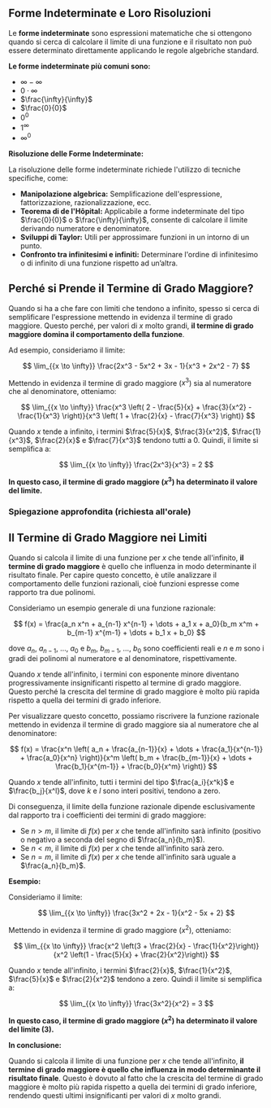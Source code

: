## Forme Indeterminate e Loro Risoluzioni

Le **forme indeterminate** sono espressioni matematiche che si ottengono quando si cerca di calcolare il limite di una funzione e il risultato non può essere determinato direttamente applicando le regole algebriche standard.

**Le forme indeterminate più comuni sono:**

- $\infty - \infty$
- $0 \cdot \infty$
- $\frac{\infty}{\infty}$
- $\frac{0}{0}$
- $0^0$
- $1^{\infty}$
- $\infty^0$

**Risoluzione delle Forme Indeterminate:**

La risoluzione delle forme indeterminate richiede l'utilizzo di tecniche specifiche, come:

- **Manipolazione algebrica:** Semplificazione dell'espressione, fattorizzazione, razionalizzazione, ecc.
- **Teorema di de l'Hôpital:** Applicabile a forme indeterminate del tipo $\frac{0}{0}$ o $\frac{\infty}{\infty}$, consente di calcolare il limite derivando numeratore e denominatore.
- **Sviluppi di Taylor:** Utili per approssimare funzioni in un intorno di un punto.
- **Confronto tra infinitesimi e infiniti:** Determinare l'ordine di infinitesimo o di infinito di una funzione rispetto ad un’altra.

## **Perché si Prende il Termine di Grado Maggiore?**

Quando si ha a che fare con limiti che tendono a infinito, spesso si cerca di semplificare l'espressione mettendo in evidenza il termine di grado maggiore. Questo perché, per valori di $x$ molto grandi, **il termine di grado maggiore domina il comportamento della funzione**.

Ad esempio, consideriamo il limite:

$$
\lim_{{x \to \infty}} \frac{2x^3 - 5x^2 + 3x - 1}{x^3 + 2x^2 - 7}
$$

Mettendo in evidenza il termine di grado maggiore ($x^3$) sia al numeratore che al denominatore, otteniamo:

$$
\lim_{{x \to \infty}} \frac{x^3 \left( 2 - \frac{5}{x} + \frac{3}{x^2} - \frac{1}{x^3} \right)}{x^3 \left( 1 + \frac{2}{x} - \frac{7}{x^3} \right)}
$$

Quando $x$ tende a infinito, i termini $\frac{5}{x}$, $\frac{3}{x^2}$, $\frac{1}{x^3}$, $\frac{2}{x}$ e $\frac{7}{x^3}$ tendono tutti a $0$. Quindi, il limite si semplifica a:

$$
\lim_{{x \to \infty}} \frac{2x^3}{x^3} = 2
$$

**In questo caso, il termine di grado maggiore ($x^3$) ha determinato il valore del limite.**

### Spiegazione approfondita (richiesta all'orale)
## Il Termine di Grado Maggiore nei Limiti

Quando si calcola il limite di una funzione per $x$ che tende all'infinito, **il termine di grado maggiore** è quello che influenza in modo determinante il risultato finale. Per capire questo concetto, è utile analizzare il comportamento delle funzioni razionali, cioè funzioni espresse come rapporto tra due polinomi.

Consideriamo un esempio generale di una funzione razionale:

$$
f(x) = \frac{a_n x^n + a_{n-1} x^{n-1} + \dots + a_1 x + a_0}{b_m x^m + b_{m-1} x^{m-1} + \dots + b_1 x + b_0}
$$

dove $a_n$, $a_{n-1}$, $\dots$, $a_0$ e $b_m$, $b_{m-1}$, $\dots$, $b_0$ sono coefficienti reali e $n$ e $m$ sono i gradi dei polinomi al numeratore e al denominatore, rispettivamente.

Quando $x$ tende all'infinito, i termini con esponente minore diventano progressivamente insignificanti rispetto al termine di grado maggiore. Questo perché la crescita del termine di grado maggiore è molto più rapida rispetto a quella dei termini di grado inferiore.

Per visualizzare questo concetto, possiamo riscrivere la funzione razionale mettendo in evidenza il termine di grado maggiore sia al numeratore che al denominatore:

$$
f(x) = \frac{x^n \left( a_n + \frac{a_{n-1}}{x} + \dots + \frac{a_1}{x^{n-1}} + \frac{a_0}{x^n} \right)}{x^m \left( b_m + \frac{b_{m-1}}{x} + \dots + \frac{b_1}{x^{m-1}} + \frac{b_0}{x^m} \right)}
$$

Quando $x$ tende all'infinito, tutti i termini del tipo $\frac{a_i}{x^k}$ e $\frac{b_j}{x^l}$, dove $k$ e $l$ sono interi positivi, tendono a zero.

Di conseguenza, il limite della funzione razionale dipende esclusivamente dal rapporto tra i coefficienti dei termini di grado maggiore:

- Se $n > m$, il limite di $f(x)$ per $x$ che tende all'infinito sarà infinito (positivo o negativo a seconda del segno di $\frac{a_n}{b_m}$).
- Se $n < m$, il limite di $f(x)$ per $x$ che tende all'infinito sarà zero.
- Se $n = m$, il limite di $f(x)$ per $x$ che tende all'infinito sarà uguale a $\frac{a_n}{b_m}$.

**Esempio:**

Consideriamo il limite:

$$
\lim_{{x \to \infty}} \frac{3x^2 + 2x - 1}{x^2 - 5x + 2}
$$

Mettendo in evidenza il termine di grado maggiore ($x^2$), otteniamo:

$$
\lim_{{x \to \infty}} \frac{x^2 \left(3 + \frac{2}{x} - \frac{1}{x^2}\right)}{x^2 \left(1 - \frac{5}{x} + \frac{2}{x^2}\right)}
$$

Quando $x$ tende all'infinito, i termini $\frac{2}{x}$, $\frac{1}{x^2}$, $\frac{5}{x}$ e $\frac{2}{x^2}$ tendono a zero. Quindi il limite si semplifica a:

$$
\lim_{{x \to \infty}} \frac{3x^2}{x^2} = 3
$$

**In questo caso, il termine di grado maggiore ($x^2$) ha determinato il valore del limite (3).**

**In conclusione:**

Quando si calcola il limite di una funzione per $x$ che tende all'infinito, **il termine di grado maggiore è quello che influenza in modo determinante il risultato finale**. Questo è dovuto al fatto che la crescita del termine di grado maggiore è molto più rapida rispetto a quella dei termini di grado inferiore, rendendo questi ultimi insignificanti per valori di $x$ molto grandi.



